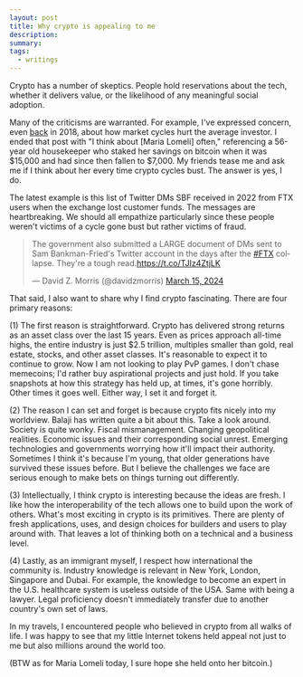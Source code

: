 ```yaml
---
layout: post
title: Why crypto is appealing to me
description:
summary:
tags:
  - writings
---
```


Crypto has a number of skeptics. People hold reservations about the tech, whether it delivers value, or the likelihood of any meaningful social adoption.

Many of the criticisms are warranted. For example, I've expressed concern, even [back](https://www.jerrysun.me/2018/03/31/revisiting-bitcoin) in 2018, about how market cycles hurt the average investor. I ended that post with "I think about [Maria Lomeli] often," referencing a 56-year old housekeeper who staked her savings on bitcoin when it was $15,000 and had since then fallen to $7,000. My friends tease me and ask me if I think about her every time crypto cycles bust. The answer is yes, I do.

The latest example is this list of Twitter DMs SBF received in 2022 from FTX users when the exchange lost customer funds. The messages are heartbreaking. We should all empathize particularly since these people weren't victims of a cycle gone bust but rather victims of fraud.

<blockquote class="twitter-tweet"><p lang="en" dir="ltr">The government also submitted a LARGE document of DMs sent to Sam Bankman-Fried&#39;s Twitter account in the days after the <a href="https://twitter.com/hashtag/FTX?src=hash&amp;ref_src=twsrc%5Etfw">#FTX</a> collapse. They&#39;re a tough read.<a href="https://t.co/TJIz4ZtjLK">https://t.co/TJIz4ZtjLK</a></p>&mdash; David Z. Morris (@davidzmorris) <a href="https://twitter.com/davidzmorris/status/1768740923557441627?ref_src=twsrc%5Etfw">March 15, 2024</a></blockquote> <script async src="https://platform.twitter.com/widgets.js" charset="utf-8"></script>

That said, I also want to share why I find crypto fascinating. There are four primary reasons:

(1) The first reason is straightforward. Crypto has delivered strong returns as an asset class over the last 15 years. Even as prices approach all-time highs, the entire industry is just $2.5 trillion, multiples smaller than gold, real estate, stocks, and other asset classes. It's reasonable to expect it to continue to grow. Now I am not looking to play PvP games. I don't chase memecoins; I'd rather buy aspirational projects and just hold. If you take snapshots at how this strategy has held up, at times, it's gone horribly. Other times it goes well. Either way, I set it and forget it.

(2) The reason I can set and forget is because crypto fits nicely into my worldview. Balaji has written quite a bit about this. Take a look around. Society is quite wonky. Fiscal mismanagement. Changing geopolitical realities. Economic issues and their corresponding social unrest. Emerging technologies and governments worrying how it'll impact their authority. Sometimes I think it's because I'm young, that older generations have survived these issues before. But I believe the challenges we face are serious enough to make bets on things turning out differently.

(3) Intellectually, I think crypto is interesting because the ideas are fresh. I like how the interoperability of the tech allows one to build upon the work of others. What's most exciting in crypto is its primitives. There are plenty of fresh applications, uses, and design choices for builders and users to play around with. That leaves a lot of thinking both on a technical and a business level.

(4) Lastly, as an immigrant myself, I respect how international the community is. Industry knowledge is relevant in New York, London, Singapore and Dubai. For example, the knowledge to become an expert in the U.S. healthcare system is useless outside of the USA. Same with being a lawyer. Legal proficiency doesn't immediately transfer due to another country's own set of laws.

In my travels, I encountered people who believed in crypto from all walks of life. I was happy to see that my little Internet tokens held appeal not just to me but also millions around the world too.

(BTW as for Maria Lomeli today, I sure hope she held onto her bitcoin.)

